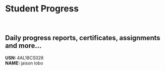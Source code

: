 # Student Progress
<br>

## Daily progress reports, certificates, assignments and more...

<b> USN: </b> 4AL18CS028   <br>
<b> NAME: </b> jaison lobo
